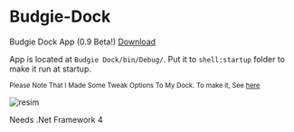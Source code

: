# Budgie-Dock
Budgie Dock App (0.9 Beta!)
<a href="https://github.com/HAKANKOKCU/Budgie-Dock/raw/main/Budgie%20Dock/bin/Debug/Budgie%20Dock.exe">Download</a>

App is located at `Budgie Dock/bin/Debug/`. Put it to `shell:startup` folder to make it run at startup.

<sub>Please Note That I Made Some Tweak Options To My Dock. To make it, See <a href="https://github.com/HAKANKOKCU/Budgie-Dock/blob/main/Themes.md#pill-dark">here</a></sub>

![resim](https://user-images.githubusercontent.com/103432992/174957616-b78c907c-ff52-43eb-bb68-2c175e22152a.png)

Needs .Net Framework 4
